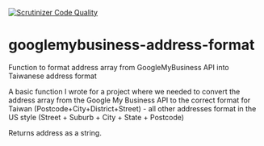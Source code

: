 [![Scrutinizer Code Quality](https://scrutinizer-ci.com/g/thejimu/googlemybusiness-address-format/badges/quality-score.png?b=master)](https://scrutinizer-ci.com/g/thejimu/googlemybusiness-address-format/?branch=master)
# googlemybusiness-address-format
Function to format address array from GoogleMyBusiness API into Taiwanese address format

A basic function I wrote for a project where we needed to convert the address array from the Google My Business API to the correct format for Taiwan (Postcode+City+District+Street) - all other addresses format in the US style (Street + Suburb + City + State + Postcode)

Returns address as a string.
